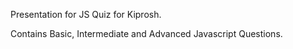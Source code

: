 Presentation for JS Quiz for Kiprosh.

Contains Basic, Intermediate and Advanced Javascript Questions.
